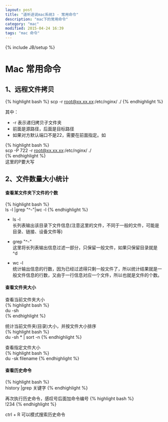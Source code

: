 ```yaml
---
layout: post
title: "道听途说mac系统3 - 常用命令"
description: "mac下的常用命令"
category: "mac"
modified: 2015-04-24 16:39
tags: "mac 命令"
---
```

{% include JB/setup %}
# Mac 常用命令  
## 1、远程文件拷贝
{% highlight bash %} 
   scp -r root@xx.xx.xx:/etc/nginx/ ./
{% endhighlight  %} 

其中：
  
* -r 表示递归拷贝子文件夹
* 前面是源路径，后面是目标路径
* 如果对方默认端口不是22，需要在前面指定。如

{% highlight bash %}   
   scp -P 722 -r root@xx.xx.xx:/etc/nginx/ ./  
{% endhighlight  %}    
这里的P要大写

   
## 2、文件数量大小统计
#### 查看某文件夹下文件的个数
{% highlight bash %}  
ls -l |grep "^-"|wc -l 
{% endhighlight  %} 

* ls -l  
长列表输出该目录下文件信息(注意这里的文件，不同于一般的文件，可能是目录、链接、设备文件等)

* grep "^-"  
这里将长列表输出信息过滤一部分，只保留一般文件，如果只保留目录就是 ^d

* wc -l  
统计输出信息的行数，因为已经过滤得只剩一般文件了，所以统计结果就是一般文件信息的行数，又由于一行信息对应一个文件，所以也就是文件的个数。 

 

#### 查看文件夹大小
查看当前文件夹大小  
{% highlight bash %}  
 du -sh  
{% endhighlight  %} 

统计当前文件夹(目录)大小，并按文件大小排序  
{% highlight bash %}  
du -sh * | sort -n 
{% endhighlight  %} 

查看指定文件大小   
{% highlight bash %}  
du -sk filename 
{% endhighlight  %} 

#### 查看历史命令
{% highlight bash %}  
 history |grep 关键字
{% endhighlight  %} 

再次执行历史命令，感叹号后面加命令编号
{% highlight bash %}  
 !234
{% endhighlight  %} 

ctrl + R 可以模式搜索历史命令
